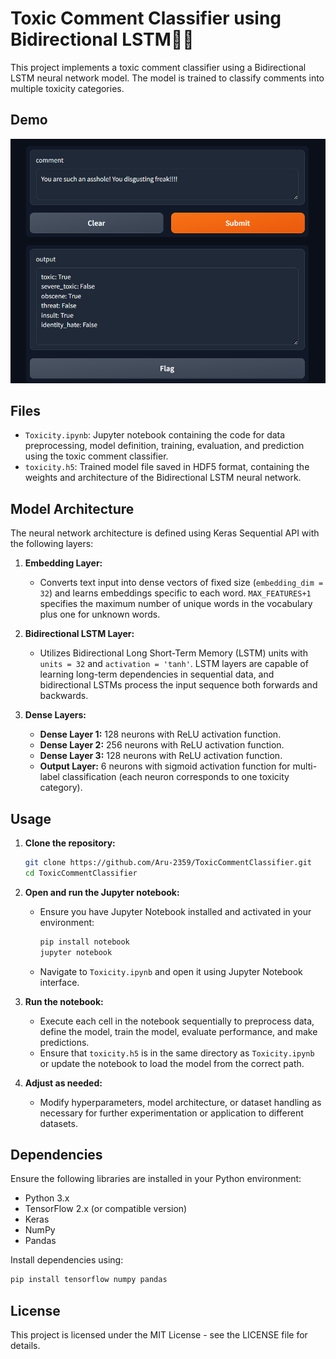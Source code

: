 # Toxic Comment Classifier using Bidirectional LSTM🤢🤢

This project implements a toxic comment classifier using a Bidirectional LSTM neural network model. The model is trained to classify comments into multiple toxicity categories.

## Demo

![Demo Screenshot](demo.png)

## Files

- `Toxicity.ipynb`: Jupyter notebook containing the code for data preprocessing, model definition, training, evaluation, and prediction using the toxic comment classifier.
- `toxicity.h5`: Trained model file saved in HDF5 format, containing the weights and architecture of the Bidirectional LSTM neural network.

## Model Architecture

The neural network architecture is defined using Keras Sequential API with the following layers:

1. **Embedding Layer:**
   - Converts text input into dense vectors of fixed size (`embedding_dim = 32`) and learns embeddings specific to each word. `MAX_FEATURES+1` specifies the maximum number of unique words in the vocabulary plus one for unknown words.

2. **Bidirectional LSTM Layer:**
   - Utilizes Bidirectional Long Short-Term Memory (LSTM) units with `units = 32` and `activation = 'tanh'`. LSTM layers are capable of learning long-term dependencies in sequential data, and bidirectional LSTMs process the input sequence both forwards and backwards.

3. **Dense Layers:**
   - **Dense Layer 1:** 128 neurons with ReLU activation function.
   - **Dense Layer 2:** 256 neurons with ReLU activation function.
   - **Dense Layer 3:** 128 neurons with ReLU activation function.
   - **Output Layer:** 6 neurons with sigmoid activation function for multi-label classification (each neuron corresponds to one toxicity category).

## Usage

1. **Clone the repository:**

   ```bash
   git clone https://github.com/Aru-2359/ToxicCommentClassifier.git
   cd ToxicCommentClassifier
   ```

2. **Open and run the Jupyter notebook:**

   - Ensure you have Jupyter Notebook installed and activated in your environment:

     ```bash
     pip install notebook
     jupyter notebook
     ```

   - Navigate to `Toxicity.ipynb` and open it using Jupyter Notebook interface.

3. **Run the notebook:**
   
   - Execute each cell in the notebook sequentially to preprocess data, define the model, train the model, evaluate performance, and make predictions.
   - Ensure that `toxicity.h5` is in the same directory as `Toxicity.ipynb` or update the notebook to load the model from the correct path.

4. **Adjust as needed:**

   - Modify hyperparameters, model architecture, or dataset handling as necessary for further experimentation or application to different datasets.

## Dependencies

Ensure the following libraries are installed in your Python environment:

- Python 3.x
- TensorFlow 2.x (or compatible version)
- Keras
- NumPy
- Pandas

Install dependencies using:

```bash
pip install tensorflow numpy pandas
```

## License

This project is licensed under the MIT License - see the LICENSE file for details.
